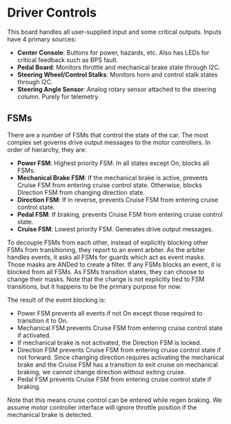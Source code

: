 # Driver Controls

This board handles all user-supplied input and some critical outputs. Inputs have 4 primary sources:

* **Center Console**: Buttons for power, hazards, etc. Also has LEDs for critical feedback such as BPS fault.
* **Pedal Board**: Monitors throttle and mechanical brake state through I2C.
* **Steering Wheel/Control Stalks**: Monitors horn and control stalk states through I2C.
* **Steering Angle Sensor**: Analog rotary sensor attached to the steering column. Purely for telemetry.

## FSMs

There are a number of FSMs that control the state of the car. The most complex set governs drive output messages to the motor controllers. In order of hierarchy, they are:

* **Power FSM**: Highest priority FSM. In all states except On, blocks all FSMs.
* **Mechanical Brake FSM**: If the mechanical brake is active, prevents Cruise FSM from entering cruise control state. Otherwise, blocks Direction FSM from changing direction state.
* **Direction FSM**: If in reverse, prevents Cruise FSM from entering cruise control state.
* **Pedal FSM**: If braking, prevents Cruise FSM from entering cruise control state.
* **Cruise FSM**: Lowest priority FSM. Generates drive output messages.

To decouple FSMs from each other, instead of explicitly blocking other FSMs from transitioning, they report to an event arbiter. As the arbiter handles events, it asks all FSMs for guards which act as event masks. Those masks are ANDed to create a filter. If any FSMs blocks an event, it is blocked from all FSMs. As FSMs transition states, they can choose to change their masks. Note that the change is not explicitly tied to FSM transitions, but it happens to be the primary purpose for now.

The result of the event blocking is:

* Power FSM prevents all events if not On except those required to transition it to On.
* Mechanical FSM prevents Cruise FSM from entering cruise control state if activated.
* If mechanical brake is not activated, the Direction FSM is locked.
* Direction FSM prevents Cruise FSM from entering cruise control state if not forward. Since changing direction requires activating the mechanical brake and the Cruise FSM has a transition to exit cruise on mechanical braking, we cannot change direction without exiting cruise.
* Pedal FSM prevents Cruise FSM from entering cruise control state if braking.

Note that this means cruise control can be entered while regen braking. We assume motor controller interface will ignore throttle position if the mechanical brake is detected.